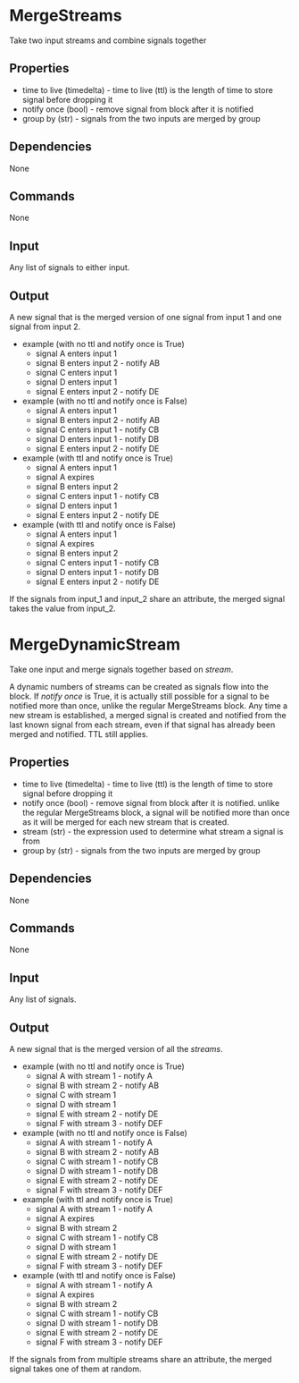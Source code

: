 MergeStreams
============

Take two input streams and combine signals together

Properties
----------
- time to live (timedelta) - time to live (ttl) is the length of time to store signal before dropping it
- notify once (bool) - remove signal from block after it is notified
- group by (str) - signals from the two inputs are merged by group

Dependencies
------------
None

Commands
--------
None

Input
-----
Any list of signals to either input.

Output
------
A new signal that is the merged version of one signal from input 1 and one signal from input 2.

- example (with no ttl and notify once is True)
  - signal A enters input 1
  - signal B enters input 2 - notify AB
  - signal C enters input 1
  - signal D enters input 1
  - signal E enters input 2 - notify DE
- example (with no ttl and notify once is False)
  - signal A enters input 1
  - signal B enters input 2 - notify AB
  - signal C enters input 1 - notify CB
  - signal D enters input 1 - notify DB
  - signal E enters input 2 - notify DE
- example (with ttl and notify once is True)
  - signal A enters input 1
  - signal A expires
  - signal B enters input 2
  - signal C enters input 1 - notify CB
  - signal D enters input 1
  - signal E enters input 2 - notify DE
- example (with ttl and notify once is False)
  - signal A enters input 1
  - signal A expires
  - signal B enters input 2
  - signal C enters input 1 - notify CB
  - signal D enters input 1 - notify DB
  - signal E enters input 2 - notify DE

If the signals from input\_1 and input\_2 share an attribute, the merged signal takes the value from input\_2.

MergeDynamicStream
==================

Take one input and merge signals together based on *stream*.

A dynamic numbers of streams can be created as signals flow into the block. If *notify once* is True, it is actually still possible for a signal to be notified more than once, unlike the regular MergeStreams block. Any time a new stream is established, a merged signal is created and notified from the last known signal from each stream, even if that signal has already been merged and notified. TTL still applies.

Properties
----------
- time to live (timedelta) - time to live (ttl) is the length of time to store signal before dropping it
- notify once (bool) - remove signal from block after it is notified. unlike the regular MergeStreams block, a signal will be notified more than once as it will be merged for each new stream that is created.
- stream (str) - the expression used to determine what stream a signal is from
- group by (str) - signals from the two inputs are merged by group

Dependencies
------------
None

Commands
--------
None

Input
-----
Any list of signals.

Output
------
A new signal that is the merged version of all the *streams*.

- example (with no ttl and notify once is True)
  - signal A with stream 1 - notify A
  - signal B with stream 2 - notify AB
  - signal C with stream 1
  - signal D with stream 1
  - signal E with stream 2 - notify DE
  - signal F with stream 3 - notify DEF
- example (with no ttl and notify once is False)
  - signal A with stream 1 - notify A
  - signal B with stream 2 - notify AB
  - signal C with stream 1 - notify CB
  - signal D with stream 1 - notify DB
  - signal E with stream 2 - notify DE
  - signal F with stream 3 - notify DEF
- example (with ttl and notify once is True)
  - signal A with stream 1 - notify A
  - signal A expires
  - signal B with stream 2
  - signal C with stream 1 - notify CB
  - signal D with stream 1
  - signal E with stream 2 - notify DE
  - signal F with stream 3 - notify DEF
- example (with ttl and notify once is False)
  - signal A with stream 1 - notify A
  - signal A expires
  - signal B with stream 2
  - signal C with stream 1 - notify CB
  - signal D with stream 1 - notify DB
  - signal E with stream 2 - notify DE
  - signal F with stream 3 - notify DEF

If the signals from from multiple streams share an attribute, the merged signal takes one of them at random.
